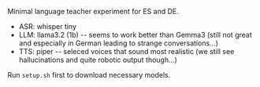 Minimal language teacher experiment for ES and DE.

* ASR: whisper tiny
* LLM: llama3.2 (1b) -- seems to work better than Gemma3 (still not great and especially in German leading to strange conversations...)
* TTS: piper -- seleced voices that sound most realistic (we still see hallucinations and quite robotic output though...)

Run `setup.sh` first to download necessary models.


